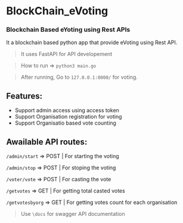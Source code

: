 # BlockChain_eVoting <br/>

### Blockchain Based eYoting using Rest APIs

It a blockchain based python app that provide eVoting using Rest API.

> It uses FastAPI for API developement

> How to run => `python3 main.go`

> After running, Go to `127.0.0.1:8000/` for voting.

## Features:

- Support admin access using access token
- Support Organisation registration for voting
- Support Organisatio based vote counting

## Awailable API routes:

`/admin/start` => POST | For starting the voting

`/admin/stop` => POST | For stoping the voting

`/voter/vote` => POST | For casting the vote

`/getvotes` => GET | For getting total casted votes

`/getvotesbyorg` => GET | For getting votes count for each organisation

> Use `\docs` for swagger API documentation
